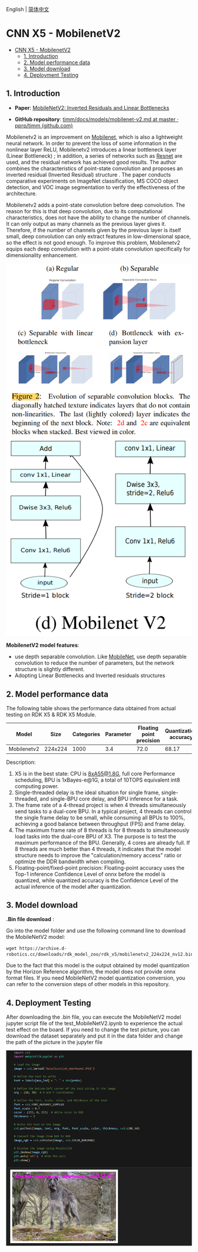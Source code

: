 English | [简体中文](./README_cn.md)

# CNN X5 - MobilenetV2

- [CNN X5 - MobilenetV2](#cnn-x5---mobilenetv2)
  - [1. Introduction](#1-introduction)
  - [2. Model performance data](#2-model-performance-data)
  - [3. Model download](#3-model-download)
  - [4. Deployment Testing](#4-deployment-testing)


## 1. Introduction

- **Paper**: [MobileNetV2: Inverted Residuals and Linear Bottlenecks](https://arxiv.org/abs/1801.04381)

- **GitHub repository**: [timm/docs/models/mobilenet-v2.md at master · pprp/timm (github.com)](https://github.com/pprp/timm/blob/master/docs/models/mobilenet-v2.md)

Mobilenetv2 is an improvement on [Mobilenet](../MobileNet/README.md), which is also a lightweight neural network. In order to prevent the loss of some information in the nonlinear layer ReLU, Mobilenetv2 introduces a linear bottleneck layer (Linear Bottleneck) ; in addition, a series of networks such as [Resnet](../ResNet/README.md) are used, and the residual network has achieved good results. The author combines the characteristics of point-state convolution and proposes an inverted residual (Inverted Residual) structure . The paper conducts comparative experiments on ImageNet classification, MS COCO object detection, and VOC image segmentation to verify the effectiveness of the architecture.

Mobilenetv2 adds a point-state convolution before deep convolution. The reason for this is that deep convolution, due to its computational characteristics, does not have the ability to change the number of channels. It can only output as many channels as the previous layer gives it. Therefore, if the number of channels given by the previous layer is itself small, deep convolution can only extract features in low-dimensional space, so the effect is not good enough. To improve this problem, Mobilenetv2 equips each deep convolution with a point-state convolution specifically for dimensionality enhancement.

![](./data/seperated_conv.png)
![](./data/mobilenetv2_architecture.png)

**MobilenetV2 model features**:


- use depth separable convolution. Like [MobileNet](../Mobilenet/README.md), use depth separable convolution to reduce the number of parameters, but the network structure is slightly different.
- Adopting Linear Bottlenecks and Inverted residuals structures


## 2. Model performance data

The following table shows the performance data obtained from actual testing on RDK X5 & RDK X5 Module. 

| Model       | Size    | Categories | Parameter | Floating point precision | Quantization accuracy | Latency/throughput (single-threaded) | Latency/throughput (multi-threaded) | Frame rate(FPS) |
| ----------- | ------- | ---------- | --------- | ------------------------ | --------------------- | ------------------------------------ | ----------------------------------- | --------------- |
| Mobilenetv2 | 224x224 | 1000 | 3.4    | 72.0 | 68.17 | 1.42        | 3.43        | 1152.07 |

Description:
1. X5 is in the best state: CPU is 8xA55@1.8G, full core Performance scheduling, BPU is 1xBayes-e@1G, a total of 10TOPS equivalent int8 computing power.
2. Single-threaded delay is the ideal situation for single frame, single-threaded, and single-BPU core delay, and BPU inference for a task.
3. The frame rate of a 4-thread project is when 4 threads simultaneously send tasks to a dual-core BPU. In a typical project, 4 threads can control the single frame delay to be small, while consuming all BPUs to 100%, achieving a good balance between throughput (FPS) and frame delay.
4. The maximum frame rate of 8 threads is for 8 threads to simultaneously load tasks into the dual-core BPU of X3. The purpose is to test the maximum performance of the BPU. Generally, 4 cores are already full. If 8 threads are much better than 4 threads, it indicates that the model structure needs to improve the "calculation/memory access" ratio or optimize the DDR bandwidth when compiling.
5. Floating-point/fixed-point precision: Floating-point accuracy uses the Top-1 inference Confidence Level of onnx before the model is quantized, while quantized accuracy is the Confidence Level of the actual inference of the model after quantization.


## 3. Model download

**.Bin file download** :

Go into the model folder and use the following command line to download the MobileNetV2 model:

```shell
wget https://archive.d-robotics.cc/downloads/rdk_model_zoo/rdk_x5/mobilenetv2_224x224_nv12.bin
```

Due to the fact that this model is the output obtained by model quantization by the Horizon Reference algorithm, the model does not provide onnx format files. If you need MobileNetV2 model quantization conversion, you can refer to the conversion steps of other models in this repository.

## 4. Deployment Testing

After downloading the .bin file, you can execute the MobileNetV2 model jupyter script file of the test_MobileNetV2.ipynb to experience the actual test effect on the board. If you need to change the test picture, you can download the dataset separately and put it in the data folder and change the path of the picture in the jupyter file

![](./data/inference.png)

